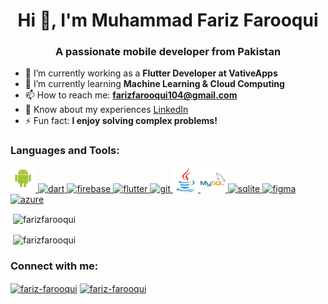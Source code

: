 <h1 align="center">Hi 👋, I'm Muhammad Fariz Farooqui</h1>
<h3 align="center">A passionate mobile developer from Pakistan</h3>


- 🔭 I’m currently working as a **Flutter Developer at VativeApps**
- 🌱 I’m currently learning **Machine Learning & Cloud Computing**
- 📫 How to reach me: **farizfarooqui104@gmail.com**
- 📄 Know about my experiences [LinkedIn](https://www.linkedin.com/in/fariz-farooqui-97b48026b/)
- ⚡ Fun fact: **I enjoy solving complex problems!**

<h3 align="left">Languages and Tools:</h3>
<p align="left"> 
  <a href="https://developer.android.com" target="_blank"> 
    <img src="https://raw.githubusercontent.com/devicons/devicon/master/icons/android/android-original-wordmark.svg" alt="android" width="40" height="40"/> 
  </a> 
  <a href="https://dart.dev" target="_blank"> 
    <img src="https://www.vectorlogo.zone/logos/dartlang/dartlang-icon.svg" alt="dart" width="40" height="40"/> 
  </a> 
  <a href="https://firebase.google.com/" target="_blank"> 
    <img src="https://www.vectorlogo.zone/logos/firebase/firebase-icon.svg" alt="firebase" width="40" height="40"/> 
  </a> 
  <a href="https://flutter.dev" target="_blank"> 
    <img src="https://www.vectorlogo.zone/logos/flutterio/flutterio-icon.svg" alt="flutter" width="40" height="40"/> 
  </a> 
  <a href="https://git-scm.com/" target="_blank"> 
    <img src="https://www.vectorlogo.zone/logos/git-scm/git-scm-icon.svg" alt="git" width="40" height="40"/> 
  </a> 
  <a href="https://www.java.com" target="_blank"> 
    <img src="https://raw.githubusercontent.com/devicons/devicon/master/icons/java/java-original.svg" alt="java" width="40" height="40"/> 
  </a> 
  <a href="https://www.mysql.com/" target="_blank"> 
    <img src="https://raw.githubusercontent.com/devicons/devicon/master/icons/mysql/mysql-original-wordmark.svg" alt="mysql" width="40" height="40"/> 
  </a> 
  <a href="https://www.sqlite.org/" target="_blank"> 
    <img src="https://www.vectorlogo.zone/logos/sqlite/sqlite-icon.svg" alt="sqlite" width="40" height="40"/> 
  </a> 
  <a href="https://www.figma.com" target="_blank"> 
    <img src="https://www.vectorlogo.zone/logos/figma/figma-icon.svg" alt="figma" width="40" height="40"/> 
  </a> 
  <a href="https://azure.microsoft.com/" target="_blank"> 
    <img src="https://www.vectorlogo.zone/logos/microsoft_azure/microsoft_azure-icon.svg" alt="azure" width="40" height="40"/> 
  </a>
</p>

<p>&nbsp;<img align="center" src="https://github-readme-stats.vercel.app/api/top-langs?username=farizfarooqui&show_icons=true&locale=en&layout=compact" alt="farizfarooqui" /></p>
<p>&nbsp;<img align="center" src="https://github-readme-streak-stats.herokuapp.com/?user=farizfarooqui" alt="farizfarooqui" /></p>

<h3 align="left">Connect with me:</h3>
<p align="left">
<a href="https://www.linkedin.com/in/fariz-farooqui-97b48026b/" target="blank"><img align="center" src="https://img.icons8.com/fluent/96/000000/linkedin.png" alt="fariz-farooqui" height="40" width="40" /></a>
<a href="https://github.com/farizfarooqui" target="blank"><img align="center" src="https://img.icons8.com/fluent/96/000000/github.png" alt="fariz-farooqui" height="40" width="40" /></a>
</p>
